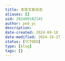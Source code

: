 ```yaml
---
title: 本库文章状态
aliases: []
uid: 202409182145
author: ped_yc
description: 
date-created: 2024-09-18
date-modified: 2024-10-27
status: [YCTODO]
type: [blog]
tags: []
---
```

